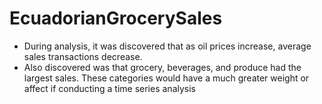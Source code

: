 # EcuadorianGrocerySales

- During analysis, it was discovered that as oil prices increase, average sales transactions decrease.
- Also discovered was that grocery, beverages, and produce had the largest sales. These categories would have a much greater weight or affect if conducting a time series analysis
